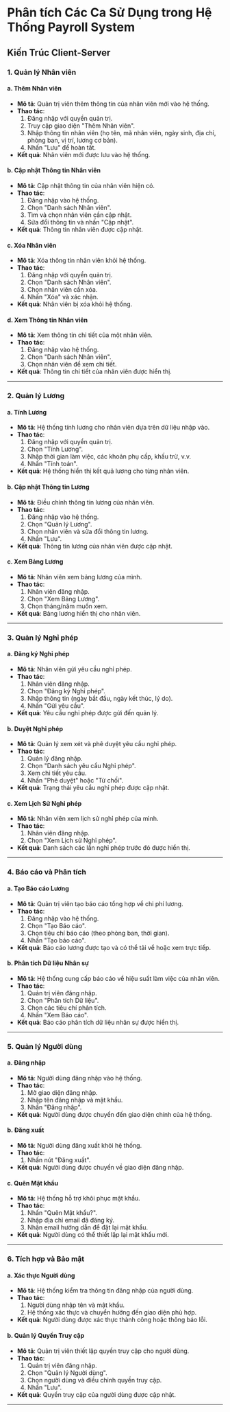 # Phân tích Các Ca Sử Dụng trong Hệ Thống Payroll System

## Kiến Trúc Client-Server

### 1. Quản lý Nhân viên

#### a. Thêm Nhân viên
- **Mô tả**: Quản trị viên thêm thông tin của nhân viên mới vào hệ thống.
- **Thao tác**:
  1. Đăng nhập với quyền quản trị.
  2. Truy cập giao diện "Thêm Nhân viên".
  3. Nhập thông tin nhân viên (họ tên, mã nhân viên, ngày sinh, địa chỉ, phòng ban, vị trí, lương cơ bản).
  4. Nhấn "Lưu" để hoàn tất.
- **Kết quả**: Nhân viên mới được lưu vào hệ thống.

#### b. Cập nhật Thông tin Nhân viên
- **Mô tả**: Cập nhật thông tin của nhân viên hiện có.
- **Thao tác**:
  1. Đăng nhập vào hệ thống.
  2. Chọn "Danh sách Nhân viên".
  3. Tìm và chọn nhân viên cần cập nhật.
  4. Sửa đổi thông tin và nhấn "Cập nhật".
- **Kết quả**: Thông tin nhân viên được cập nhật.

#### c. Xóa Nhân viên
- **Mô tả**: Xóa thông tin nhân viên khỏi hệ thống.
- **Thao tác**:
  1. Đăng nhập với quyền quản trị.
  2. Chọn "Danh sách Nhân viên".
  3. Chọn nhân viên cần xóa.
  4. Nhấn "Xóa" và xác nhận.
- **Kết quả**: Nhân viên bị xóa khỏi hệ thống.

#### d. Xem Thông tin Nhân viên
- **Mô tả**: Xem thông tin chi tiết của một nhân viên.
- **Thao tác**:
  1. Đăng nhập vào hệ thống.
  2. Chọn "Danh sách Nhân viên".
  3. Chọn nhân viên để xem chi tiết.
- **Kết quả**: Thông tin chi tiết của nhân viên được hiển thị.

---

### 2. Quản lý Lương

#### a. Tính Lương
- **Mô tả**: Hệ thống tính lương cho nhân viên dựa trên dữ liệu nhập vào.
- **Thao tác**:
  1. Đăng nhập với quyền quản trị.
  2. Chọn "Tính Lương".
  3. Nhập thời gian làm việc, các khoản phụ cấp, khấu trừ, v.v.
  4. Nhấn "Tính toán".
- **Kết quả**: Hệ thống hiển thị kết quả lương cho từng nhân viên.

#### b. Cập nhật Thông tin Lương
- **Mô tả**: Điều chỉnh thông tin lương của nhân viên.
- **Thao tác**:
  1. Đăng nhập vào hệ thống.
  2. Chọn "Quản lý Lương".
  3. Chọn nhân viên và sửa đổi thông tin lương.
  4. Nhấn "Lưu".
- **Kết quả**: Thông tin lương của nhân viên được cập nhật.

#### c. Xem Bảng Lương
- **Mô tả**: Nhân viên xem bảng lương của mình.
- **Thao tác**:
  1. Nhân viên đăng nhập.
  2. Chọn "Xem Bảng Lương".
  3. Chọn tháng/năm muốn xem.
- **Kết quả**: Bảng lương hiển thị cho nhân viên.

---

### 3. Quản lý Nghỉ phép

#### a. Đăng ký Nghỉ phép
- **Mô tả**: Nhân viên gửi yêu cầu nghỉ phép.
- **Thao tác**:
  1. Nhân viên đăng nhập.
  2. Chọn "Đăng ký Nghỉ phép".
  3. Nhập thông tin (ngày bắt đầu, ngày kết thúc, lý do).
  4. Nhấn "Gửi yêu cầu".
- **Kết quả**: Yêu cầu nghỉ phép được gửi đến quản lý.

#### b. Duyệt Nghỉ phép
- **Mô tả**: Quản lý xem xét và phê duyệt yêu cầu nghỉ phép.
- **Thao tác**:
  1. Quản lý đăng nhập.
  2. Chọn "Danh sách yêu cầu Nghỉ phép".
  3. Xem chi tiết yêu cầu.
  4. Nhấn "Phê duyệt" hoặc "Từ chối".
- **Kết quả**: Trạng thái yêu cầu nghỉ phép được cập nhật.

#### c. Xem Lịch Sử Nghỉ phép
- **Mô tả**: Nhân viên xem lịch sử nghỉ phép của mình.
- **Thao tác**:
  1. Nhân viên đăng nhập.
  2. Chọn "Xem Lịch sử Nghỉ phép".
- **Kết quả**: Danh sách các lần nghỉ phép trước đó được hiển thị.

---

### 4. Báo cáo và Phân tích

#### a. Tạo Báo cáo Lương
- **Mô tả**: Quản trị viên tạo báo cáo tổng hợp về chi phí lương.
- **Thao tác**:
  1. Đăng nhập vào hệ thống.
  2. Chọn "Tạo Báo cáo".
  3. Chọn tiêu chí báo cáo (theo phòng ban, thời gian).
  4. Nhấn "Tạo báo cáo".
- **Kết quả**: Báo cáo lương được tạo và có thể tải về hoặc xem trực tiếp.

#### b. Phân tích Dữ liệu Nhân sự
- **Mô tả**: Hệ thống cung cấp báo cáo về hiệu suất làm việc của nhân viên.
- **Thao tác**:
  1. Quản trị viên đăng nhập.
  2. Chọn "Phân tích Dữ liệu".
  3. Chọn các tiêu chí phân tích.
  4. Nhấn "Xem Báo cáo".
- **Kết quả**: Báo cáo phân tích dữ liệu nhân sự được hiển thị.

---

### 5. Quản lý Người dùng

#### a. Đăng nhập
- **Mô tả**: Người dùng đăng nhập vào hệ thống.
- **Thao tác**:
  1. Mở giao diện đăng nhập.
  2. Nhập tên đăng nhập và mật khẩu.
  3. Nhấn "Đăng nhập".
- **Kết quả**: Người dùng được chuyển đến giao diện chính của hệ thống.

#### b. Đăng xuất
- **Mô tả**: Người dùng đăng xuất khỏi hệ thống.
- **Thao tác**:
  1. Nhấn nút "Đăng xuất".
- **Kết quả**: Người dùng được chuyển về giao diện đăng nhập.

#### c. Quên Mật khẩu
- **Mô tả**: Hệ thống hỗ trợ khôi phục mật khẩu.
- **Thao tác**:
  1. Nhấn "Quên Mật khẩu?".
  2. Nhập địa chỉ email đã đăng ký.
  3. Nhận email hướng dẫn để đặt lại mật khẩu.
- **Kết quả**: Người dùng có thể thiết lập lại mật khẩu mới.

---

### 6. Tích hợp và Bảo mật

#### a. Xác thực Người dùng
- **Mô tả**: Hệ thống kiểm tra thông tin đăng nhập của người dùng.
- **Thao tác**:
  1. Người dùng nhập tên và mật khẩu.
  2. Hệ thống xác thực và chuyển hướng đến giao diện phù hợp.
- **Kết quả**: Người dùng được xác thực thành công hoặc thông báo lỗi.

#### b. Quản lý Quyền Truy cập
- **Mô tả**: Quản trị viên thiết lập quyền truy cập cho người dùng.
- **Thao tác**:
  1. Quản trị viên đăng nhập.
  2. Chọn "Quản lý Người dùng".
  3. Chọn người dùng và điều chỉnh quyền truy cập.
  4. Nhấn "Lưu".
- **Kết quả**: Quyền truy cập của người dùng được cập nhật.

---
